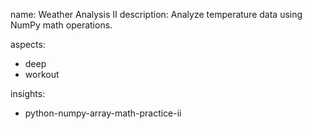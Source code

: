 name: Weather Analysis II
description: Analyze temperature data using NumPy math operations.

aspects:
  - deep
  - workout

insights:
  - python-numpy-array-math-practice-ii

